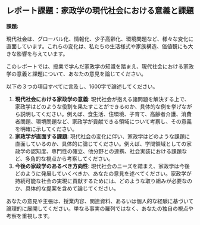 ## レポート課題：家政学の現代社会における意義と課題

**課題:**

現代社会は、グローバル化、情報化、少子高齢化、環境問題など、様々な変化に直面しています。これらの変化は、私たちの生活様式や家族構造、価値観にも大きな影響を与えています。

このレポートでは、授業で学んだ家政学の知識を踏まえ、現代社会における家政学の意義と課題について、あなたの意見を論じてください。

以下の３つの項目すべてに言及し、1600字で論述してください。

1. **現代社会における家政学の意義**: 現代社会が抱える諸問題を解決する上で、家政学はどのような役割を果たすことができるのか、具体的な例を挙げながら説明してください。例えば、食生活、住環境、子育て、高齢者介護、消費者問題、環境問題など、家政学が貢献できる領域について考察し、その意義を明確に示してください。
2. **家政学が直面する課題**: 現代社会の変化に伴い、家政学はどのような課題に直面しているのか、具体的に論じてください。例えば、学問領域としての家政学の認知度、専門性の確立、他分野との連携、社会実装における課題など、多角的な視点から考察してください。
3. **今後の家政学のあるべき方向性**:  現代社会のニーズを踏まえ、家政学は今後どのように発展していくべきか、あなたの意見を述べてください。家政学が持続可能な社会の実現に貢献するためには、どのような取り組みが必要なのか、具体的な提案を含めて論じてください。


あなたの意見や主張は、授業内容、関連資料、あるいは個人的な経験に基づいて論理的に展開してください。単なる事実の羅列ではなく、あなたの独自の視点や考察を重視します。
